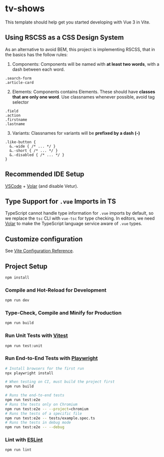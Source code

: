 # tv-shows

This template should help get you started developing with Vue 3 in Vite.

## Using RSCSS as a CSS Design System

As an alternative to avoid BEM, this project is implementing RSCSS, that in the basics has the follow rules:

1. Components: Components will be named with <b>at least two words</b>, with a dash between each word.

```
.search-form
.article-card
```

2. Elements: Components contains Elements. These should have <b>classes that are only one word</b>. Use classnames whenever possible, avoid tag selector

```
.field
.action
.firstname
.lastname
```

3. Variants: Classnames for variants will be <b>prefixed by a dash (-)</b>

```
.like-button {
  &.-wide { /* ... */ }
  &.-short { /* ... */ }
  &.-disabled { /* ... */ }
}
```

## Recommended IDE Setup

[VSCode](https://code.visualstudio.com/) + [Volar](https://marketplace.visualstudio.com/items?itemName=Vue.volar) (and disable Vetur).

## Type Support for `.vue` Imports in TS

TypeScript cannot handle type information for `.vue` imports by default, so we replace the `tsc` CLI with `vue-tsc` for type checking. In editors, we need [Volar](https://marketplace.visualstudio.com/items?itemName=Vue.volar) to make the TypeScript language service aware of `.vue` types.

## Customize configuration

See [Vite Configuration Reference](https://vitejs.dev/config/).

## Project Setup

```sh
npm install
```

### Compile and Hot-Reload for Development

```sh
npm run dev
```

### Type-Check, Compile and Minify for Production

```sh
npm run build
```

### Run Unit Tests with [Vitest](https://vitest.dev/)

```sh
npm run test:unit
```

### Run End-to-End Tests with [Playwright](https://playwright.dev)

```sh
# Install browsers for the first run
npx playwright install

# When testing on CI, must build the project first
npm run build

# Runs the end-to-end tests
npm run test:e2e
# Runs the tests only on Chromium
npm run test:e2e -- --project=chromium
# Runs the tests of a specific file
npm run test:e2e -- tests/example.spec.ts
# Runs the tests in debug mode
npm run test:e2e -- --debug
```

### Lint with [ESLint](https://eslint.org/)

```sh
npm run lint
```

